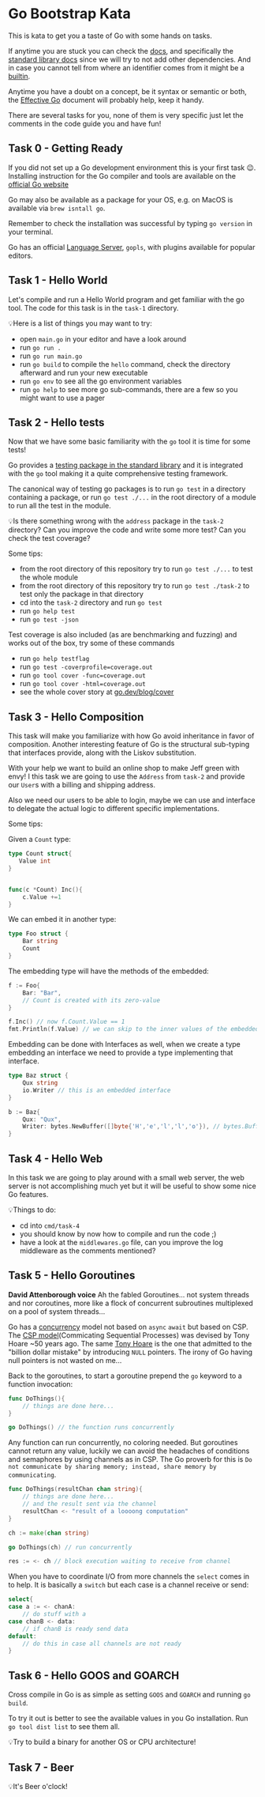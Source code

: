 # Go Bootstrap Kata

This is kata to get you a taste of Go with some hands on tasks.

If anytime you are stuck you can check the [docs](https://pkg.go.dev/), and specifically the [standard library docs](https://pkg.go.dev/std) since we will try to not add other dependencies.
And in case you cannot tell from where an identifier comes from it might be a [builtin](https://pkg.go.dev/builtin).

Anytime you have a doubt on a concept, be it syntax or semantic or both, the [Effective Go](https://go.dev/doc/effective_go) document will probably help, keep it handy.


There are several tasks for you, none of them is very specific just let the comments in the code guide you and have fun!

## Task 0 - Getting Ready

If you did not set up a Go development environment this is your first task 😉.
Installing instruction for the Go compiler and tools are available on the [official Go website](https://go.dev/doc/install)

Go may also be available as a package for your OS, e.g. on MacOS is available via `brew isntall go`.

Remember to check the installation was successful by typing `go version` in your terminal.


Go has an official [Language Server](https://github.com/golang/tools/tree/master/gopls#gopls-the-go-language-server), `gopls`, with plugins available for popular editors.


## Task 1 - Hello World

Let's compile and run a Hello World program and get familiar with the go tool.
The code for this task is in the `task-1` directory.

💡Here is a list of things you may want to try:
- open `main.go` in your editor and have a look around
- run `go run .`
- run `go run main.go`
- run `go build` to compile the `hello` command, check the directory afterward and run your new executable
- run `go env` to see all the go environment variables
- run `go help` to see more go sub-commands, there are a few so you might want to use a pager



## Task 2 - Hello tests

Now that we have some basic familiarity with the `go` tool it is time for some tests!

Go provides a [testing package in the standard library](https://pkg.go.dev/testing) and it is integrated with the `go` tool making it a quite comprehensive testing framework.

The canonical way of testing go packages is to run `go test` in a directory containing a package, or run `go test ./...` in the root directory of a module to run all the test in the module.

💡Is there something wrong with the `address` package in the `task-2` directory? 
Can you improve the code and write some more test?
Can you check the test coverage?

Some tips:

- from the root directory of this repository try to run `go test ./...` to test the whole module
- from the root directory of this repository try to run `go test ./task-2` to test only the package in that directory
- cd into the `task-2` directory and run `go test`
- run `go help test`
- run `go test -json`


Test coverage is also included (as are benchmarking and fuzzing) and works out of the box, try some of these commands

- run `go help testflag`
- run `go test -coverprofile=coverage.out`
- run `go tool cover -func=coverage.out` 
- run `go tool cover -html=coverage.out` 
- see the whole cover story at [go.dev/blog/cover](https://go.dev/blog/cover)


## Task 3 - Hello Composition

This task will make you familiarize with how Go avoid inheritance in favor of composition. 
Another interesting feature of Go is the structural sub-typing that interfaces provide, along with the Liskov substitution.


With your help we want to build an online shop to make Jeff green with envy!
I this task we are going to use the `Address` from `task-2` and provide our `User`s with a billing and shipping address.

Also we need our users to be able to login, maybe we can use and interface to delegate the actual logic to different specific implementations.
 
Some tips:

Given a `Count` type:

```go
type Count struct{
   Value int 
}


func(c *Count) Inc(){
    c.Value +=1
}

```

We can embed it in another type:

```go 
type Foo struct {
    Bar string
    Count
}
```

The embedding type will have the methods of the embedded:

```go
f := Foo{
    Bar: "Bar",
    // Count is created with its zero-value
}

f.Inc() // now f.Count.Value == 1 
fmt.Println(f.Value) // we can skip to the inner values of the embedded type
```

Embedding can be done with Interfaces as well, when we create a type embedding an interface we need to provide a type implementing that interface.

```go
type Baz struct {
    Qux string
    io.Writer // this is an embedded interface
}

b := Baz{
    Qux: "Qux",
    Writer: bytes.NewBuffer([]byte{'H','e','l','l','o'}), // bytes.Buffer implements io.Writer
}

```

## Task 4 - Hello Web

In this task we are going to play around with a small web server, the web server is not accomplishing much yet but it will be useful to show some nice Go features.

💡Things to do:
- cd into `cmd/task-4`
- you should know by now how to compile and run  the code ;)
- have a look at the `middlewares.go` file, can you improve the log middleware as the comments mentioned?


## Task 5 - Hello Goroutines

**David Attenborough voice** Ah the fabled Goroutines... not system threads and nor coroutines, more like a flock of concurrent subroutines multiplexed on a pool of system threads...

Go has a [concurrency](https://go.dev/doc/effective_go#concurrency) model not based on `async` `await` but based on CSP.
The [CSP model](https://www.cs.cmu.edu/~crary/819-f09/Hoare78.pdf)(Commicating Sequential Processes) was devised by Tony Hoare ~50 years ago.
The same [Tony Hoare](https://en.wikipedia.org/wiki/Tony_Hoare) is the one that admitted to the "billion dollar mistake" by introducing `NULL` pointers.
The irony of Go having null pointers is not wasted on me...

Back to the goroutines, to start a goroutine prepend the `go` keyword to a function invocation:

```go
func DoThings(){
    // things are done here...
}

go DoThings() // the function runs concurrently
```

Any function can run concurrently, no coloring needed.
But goroutines cannot return any value, luckily we can avoid the headaches of conditions and semaphores by using channels as in CSP.
The Go proverb for this is `Do not communicate by sharing memory; instead, share memory by communicating`.

```go
func DoThings(resultChan chan string){
    // things are done here...
    // and the result sent via the channel
    resultChan <- "result of a loooong computation"
}

ch := make(chan string)

go DoThings(ch) // run concurrently

res := <- ch // block execution waiting to receive from channel

```

When you have to coordinate I/O from more channels the `select` comes in to help.
It is basically a `switch` but each case is a channel receive or send:

```go
select{
case a := <- chanA:
    // do stuff with a
case chanB <- data:
    // if chanB is ready send data
default: 
    // do this in case all channels are not ready
}
```

## Task 6 - Hello GOOS and GOARCH

Cross compile in Go is as simple as setting `GOOS` and `GOARCH` and running `go build`.

To try it out is better to see the available values in you Go installation.
Run `go tool dist list` to see them all.

💡Try to build a binary for another OS or CPU architecture!


## Task 7 - Beer

💡It's Beer o'clock!



